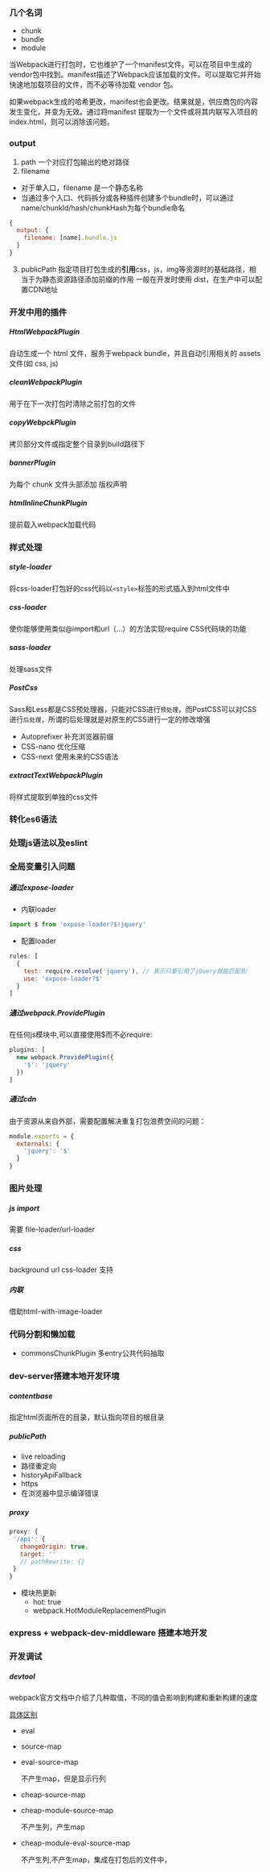 ### 几个名词
- chunk
- bundle
- module

当Webpack进行打包时，它也维护了一个manifest文件。可以在项目中生成的vendor包中找到。manifest描述了Webpack应该加载的文件。可以提取它并开始快速地加载项目的文件，而不必等待加载 vendor 包。

如果webpack生成的哈希更改，manifest也会更改。结果就是，供应商包的内容发生变化，并变为无效。通过将manifest 提取为一个文件或将其内联写入项目的index.html，则可以消除该问题。

### output
1. path
一个对应打包输出的绝对路径
2. filename
- 对于单入口，filename 是一个静态名称
- 当通过多个入口、代码拆分或各种插件创建多个bundle时，可以通过name/chunkId/hash/chunkHash为每个bundle命名
```javascript
{
  output: {
    filename: [name].bundle.js
  }
}
```
3. publicPath
指定项目打包生成的**引用**css，js，img等资源时的基础路径，相当于为静态资源路径添加前缀的作用
一般在开发时使用 dist，在生产中可以配置CDN地址

### 开发中用的插件
##### HtmlWebpackPlugin
自动生成一个 html 文件，服务于webpack bundle，并且自动引用相关的 assets 文件(如 css, js)
##### cleanWebpackPlugin
用于在下一次打包时清除之前打包的文件
##### copyWebpckPlugin
拷贝部分文件或指定整个目录到build路径下
##### bannerPlugin
为每个 chunk 文件头部添加 版权声明
##### htmlInlineChunkPlugin
提前载入webpack加载代码

### 样式处理
##### style-loader
将css-loader打包好的css代码以`<style>`标签的形式插入到html文件中
##### css-loader
使你能够使用类似@import和url（…）的方法实现require CSS代码块的功能
##### sass-loader
处理sass文件
##### PostCss
Sass和Less都是CSS预处理器，只能对CSS进行`预处理`，而PostCSS可以对CSS进行`后处理`，所谓的后处理就是对原生的CSS进行一定的修改增强
- Autoprefixer 补充浏览器前缀
- CSS-nano 优化压缩
- CSS-next 使用未来的CSS语法
##### extractTextWebpackPlugin
将样式提取到单独的css文件
### 转化es6语法

### 处理js语法以及eslint

### 全局变量引入问题
##### 通过expose-loader
- 内联loader
```javascript
import $ from 'expose-loader?$!jquery'
```
- 配置loader
```javascript
rules: [
  {
    test: require.resolve('jquery'), // 表示只要引用了jQuery就能匹配到
    use: 'expose-loader?$'
  }
]
```
##### 通过webpack.ProvidePlugin
在任何js模块中,可以直接使用$而不必require:
```javascript
plugins: [
  new webpack.ProvidePlugin({
    '$': 'jquery'
  })
]
```
##### 通过cdn
由于资源从来自外部，需要配置解决重复打包浪费空间的问题：
```javascript
module.exports = {
  externals: {
    'jquery': '$'
  }
}
```

### 图片处理
##### js import
需要 file-loader/url-loader
##### css
background url css-loader 支持 
##### 内联
借助html-with-image-loader
 
### 代码分割和懒加载
  - commonsChunkPlugin 多entry公共代码抽取

### dev-server搭建本地开发环境
##### contentbase
指定html页面所在的目录，默认指向项目的根目录
##### publicPath

- live reloading
- 路径重定向
- historyApiFallback
- https
- 在浏览器中显示编译错误

##### proxy
 ```javascript
proxy: {
  '/api': {
    changeOrigin: true,
    target: ''
    // pathRewrite: {}
  }      
}
 ```

- 模块热更新
  - hot: true
  - webpack.HotModuleReplacementPlugin

### express + webpack-dev-middleware 搭建本地开发

### 开发调试
##### devtool
webpack官方文档中介绍了几种取值，不同的值会影响到构建和重新构建的速度

[具体区别](https://segmentfault.com/a/1190000008315937)
- eval
- source-map
- eval-source-map

  不产生map，但是显示行列
- cheap-source-map

- cheap-module-source-map

  不产生列，产生map
- cheap-module-eval-source-map

  不产生列,不产生map，集成在打包后的文件中，